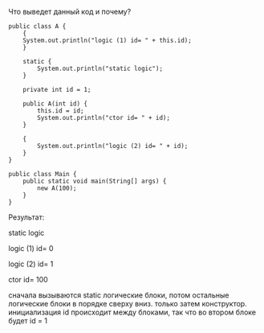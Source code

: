 Что выведет данный код и почему?

    public class A {
        {
        System.out.println("logic (1) id= " + this.id);
        }
    
        static {
            System.out.println("static logic");
        }
    
        private int id = 1;
    
        public A(int id) {
            this.id = id;
            System.out.println("ctor id= " + id);
        }
    
        {
            System.out.println("logic (2) id= " + id);
        }
    }
    
    public class Main {
        public static void main(String[] args) {
            new A(100);
        }
    }

Результат:

static logic

logic (1) id= 0

logic (2) id= 1

ctor id= 100

сначала вызываются static логические блоки, потом остальные логические блоки в порядке сверху вниз. только затем конструктор. инициализация id происходит между блоками, так что во втором блоке будет id = 1